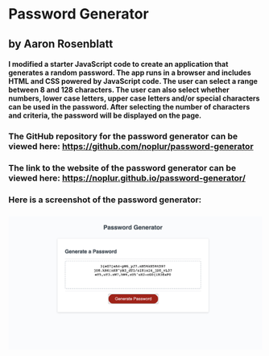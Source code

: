 # Password Generator
## by Aaron Rosenblatt
#### I modified a starter JavaScript code to create an application that generates a random password. The app runs in a browser and includes HTML and CSS powered by JavaScript code. The user can select a range between 8 and 128 characters. The user can also select whether numbers, lower case letters, upper case letters and/or special characters can be used in the password. After selecting the number of characters and criteria, the password will be displayed on the page.  

### The GitHub repository for the password generator can be viewed here: https://github.com/noplur/password-generator
### The link to the website of the password generator can be viewed here: https://noplur.github.io/password-generator/

### Here is a screenshot of the password generator:
### ![](./Assets/passgen-screenshot.jpg)